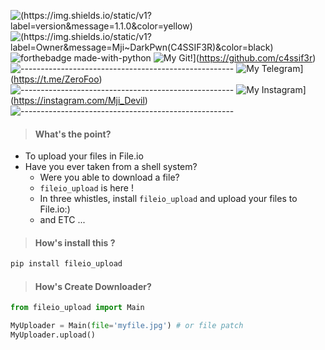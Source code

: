 ![(https://img.shields.io/static/v1?label=version&message=1.1.0&color=yellow)](https://github.com/c4ssif3r/fileio_upload)
![(https://img.shields.io/static/v1?label=Owner&message=Mji~DarkPwn(C4SSIF3R)&color=black)](https://github.com/C4ssif3r)
![forthebadge made-with-python](http://ForTheBadge.com/images/badges/made-with-python.svg)
![My Git!](https://img.shields.io/badge/GitHub-100000?style=for-the-badge&logo=github&logoColor=white)](https://github.com/c4ssif3r)
![-----------------------------------------------------](https://raw.githubusercontent.com/andreasbm/readme/master/assets/lines/rainbow.png)
![My Telegram](https://img.shields.io/badge/Telegram-100000?style=for-the-badge&logo=telegram&logoColor=white)](https://t.me/ZeroFoo)
![-----------------------------------------------------](https://raw.githubusercontent.com/andreasbm/readme/master/assets/lines/rainbow.png)
![My Instagram](https://img.shields.io/badge/Instagram-100000?style=for-the-badge&logo=instagram&logoColor=white)](https://instagram.com/Mji_Devil)
![-----------------------------------------------------](https://raw.githubusercontent.com/andreasbm/readme/master/assets/lines/rainbow.png)
> #### What's the point?
  + To upload your files in File.io
  + Have you ever taken from a shell system?
    - Were you able to download a file?
    - `fileio_upload` is here !
    - In three whistles, install `fileio_upload` and upload your files to File.io:)
    - and ETC ...
> #### How's install this ?
```bash
pip install fileio_upload
```

> #### How's Create Downloader?

 ```python
from fileio_upload import Main

MyUploader = Main(file='myfile.jpg') # or file patch
MyUploader.upload()
```


